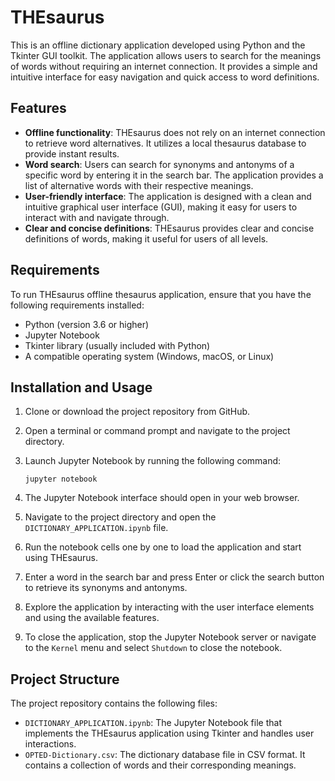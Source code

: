 # THEsaurus
This is an offline dictionary application developed using Python and the Tkinter GUI toolkit. The application allows users to search for the meanings of words without requiring an internet connection. It provides a simple and intuitive interface for easy navigation and quick access to word definitions.


## Features

- **Offline functionality**: THEsaurus does not rely on an internet connection to retrieve word alternatives. It utilizes a local thesaurus database to provide instant results.
- **Word search**: Users can search for synonyms and antonyms of a specific word by entering it in the search bar. The application provides a list of alternative words with their respective meanings.
- **User-friendly interface**: The application is designed with a clean and intuitive graphical user interface (GUI), making it easy for users to interact with and navigate through.
- **Clear and concise definitions**: THEsaurus provides clear and concise definitions of words, making it useful for users of all levels.

## Requirements

To run THEsaurus offline thesaurus application, ensure that you have the following requirements installed:

- Python (version 3.6 or higher)
- Jupyter Notebook
- Tkinter library (usually included with Python)
- A compatible operating system (Windows, macOS, or Linux)

## Installation and Usage

1. Clone or download the project repository from GitHub.
2. Open a terminal or command prompt and navigate to the project directory.
3. Launch Jupyter Notebook by running the following command:

   ```
   jupyter notebook
   ```

4. The Jupyter Notebook interface should open in your web browser.
5. Navigate to the project directory and open the `DICTIONARY_APPLICATION.ipynb` file.
6. Run the notebook cells one by one to load the application and start using THEsaurus.
7. Enter a word in the search bar and press Enter or click the search button to retrieve its synonyms and antonyms.
8. Explore the application by interacting with the user interface elements and using the available features.
9. To close the application, stop the Jupyter Notebook server or navigate to the `Kernel` menu and select `Shutdown` to close the notebook.

## Project Structure

The project repository contains the following files:

- `DICTIONARY_APPLICATION.ipynb`: The Jupyter Notebook file that implements the THEsaurus application using Tkinter and handles user interactions.
- `OPTED-Dictionary.csv`: The dictionary database file in CSV format. It contains a collection of words and their corresponding meanings.
